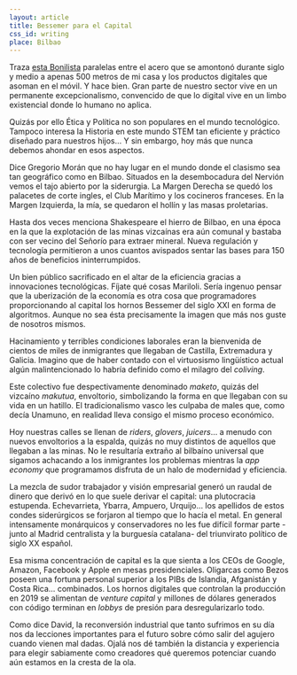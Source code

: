 ```yaml
---
layout: article
title: Bessemer para el Capital
css_id: writing
place: Bilbao
---
```



Traza [esta Bonilista](https://mailchi.mp/bonillaware/altos-hornos) paralelas entre el acero que se amontonó durante siglo y medio a apenas 500 metros de mi casa y los productos digitales que asoman en el móvil. Y hace bien. Gran parte de nuestro sector vive en un permanente excepcionalismo, convencido de que lo digital vive en un limbo existencial donde lo humano no aplica.

Quizás por ello Ética y Política no son populares en el mundo tecnológico. Tampoco interesa la Historia en este mundo STEM tan eficiente y práctico diseñado para nuestros hijos… Y sin embargo, hoy más que nunca debemos ahondar en esos aspectos.

Dice Gregorio Morán que no hay lugar en el mundo donde el clasismo sea tan geográfico como en Bilbao. Situados en la desembocadura del Nervión vemos el tajo abierto por la siderurgia. La Margen Derecha se quedó los palacetes de corte ingles, el Club Marítimo y los cocineros franceses. En la Margen Izquierda, la mía, se quedaron el hollín y las masas proletarias.

Hasta dos veces menciona Shakespeare el hierro de Bilbao, en una época en la que la explotación de las minas vizcaínas era aún comunal y bastaba con ser vecino del Señorío para extraer mineral. Nueva regulación y tecnología permitieron a unos cuantos avispados sentar las bases para 150 años de beneficios ininterrumpidos.

Un bien público sacrificado en el altar de la eficiencia gracias a innovaciones tecnológicas. Fíjate qué cosas Mariloli. Sería ingenuo pensar que la uberización de la economía es otra cosa que programadores proporcionando al capital los hornos Bessemer del siglo XXI en forma de algoritmos. Aunque no sea ésta precisamente la imagen que más nos guste de nosotros mismos.

Hacinamiento y terribles condiciones laborales eran la bienvenida de cientos de miles de inmigrantes que llegaban de Castilla, Extremadura y Galicia. Imagino que de haber contado con el virtuosismo lingüístico actual algún malintencionado lo habría definido como el milagro del *coliving*.

Este colectivo fue despectivamente denominado *maketo*, quizás del vizcaíno *makutua*, envoltorio, simbolizando la forma en que llegaban con su vida en un hatillo. El tradicionalismo vasco les culpaba de males que, como decía Unamuno, en realidad lleva consigo el mismo proceso económico.

Hoy nuestras calles se llenan de *riders*, *glovers*, *juicers*… a menudo con nuevos envoltorios a la espalda, quizás no muy distintos de aquellos que llegaban a las minas. No le resultaría extraño al bilbaíno universal que sigamos achacando a los inmigrantes los problemas mientras la *app economy* que programamos disfruta de un halo de modernidad y eficiencia.

La mezcla de sudor trabajador y visión empresarial generó un raudal de dinero que derivó en lo que suele derivar el capital: una plutocracia estupenda. Echevarrieta, Ybarra, Ampuero, Urquijo… los apellidos de estos condes siderúrgicos se forjaron al tiempo que lo hacía el metal. En general intensamente monárquicos y conservadores no les fue difícil formar parte -junto al Madrid centralista y la burguesía catalana- del triunvirato político de siglo XX español.

Esa misma concentración de capital es la que sienta a los CEOs de Google, Amazon, Facebook y Apple en mesas presidenciales. Oligarcas como Bezos poseen una fortuna personal superior a los PIBs de Islandia, Afganistán y Costa Rica… combinados. Los hornos digitales que controlan la producción en 2019 se alimentan de *venture capital* y millones de dólares generados con código terminan en *lobbys* de presión para desregularizarlo todo.

Como dice David, la reconversión industrial que tanto sufrimos en su día nos da lecciones importantes para el futuro sobre cómo salir del agujero cuando vienen mal dadas. Ojalá nos dé también la distancia y experiencia para elegir sabiamente como creadores qué queremos potenciar cuando aún estamos en la cresta de la ola.
